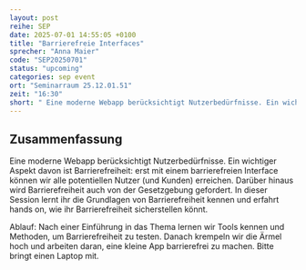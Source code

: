 ```yaml
---
layout: post
reihe: SEP
date: 2025-07-01 14:55:05 +0100
title: "Barrierefreie Interfaces"
sprecher: "Anna Maier"
code: "SEP20250701"
status: "upcoming"
categories: sep event
ort: "Seminarraum 25.12.01.51"
zeit: "16:30"
short: " Eine moderne Webapp berücksichtigt Nutzerbedürfnisse. Ein wichtiger Aspekt davon ist Barrierefreiheit: erst mit einem barrierefreien Interface können wir alle potentiellen Nutzer (und Kunden) erreichen. Darüber hinaus wird Barrierefreiheit auch von der Gesetzgebung gefordert. In dieser ..."
---
```


## Zusammenfassung


Eine moderne Webapp berücksichtigt Nutzerbedürfnisse. Ein wichtiger Aspekt davon ist Barrierefreiheit: erst mit einem barrierefreien Interface können wir alle potentiellen Nutzer (und Kunden) erreichen. Darüber hinaus wird Barrierefreiheit auch von der Gesetzgebung gefordert. In dieser Session lernt ihr die Grundlagen von Barrierefreiheit kennen und erfahrt hands on, wie ihr Barrierefreiheit sicherstellen könnt.

Ablauf:
Nach einer Einführung in das Thema lernen wir Tools  kennen und Methoden, um Barrierefreiheit zu testen. Danach krempeln wir die Ärmel hoch und arbeiten daran, eine kleine App barrierefrei zu machen. Bitte bringt einen Laptop mit.

